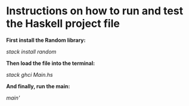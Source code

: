 # Instructions on how to run and test the Haskell project file

**First install the Random library:**

_stack install random_

**Then load the file into the terminal:**

_stack ghci Main.hs_

**And finally, run the main:**

_main'_



